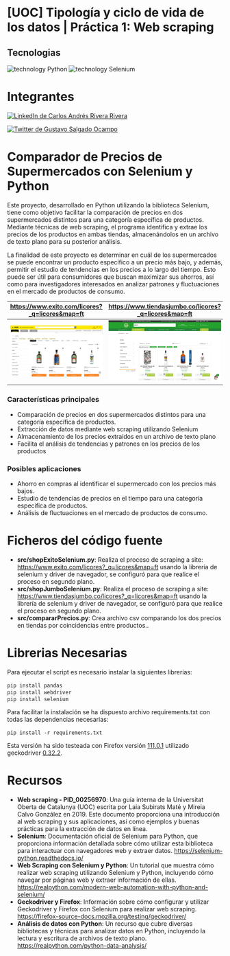 # [UOC] Tipología y ciclo de vida de los datos | Práctica 1: Web scraping 

## Tecnologias

![technology Python](https://img.shields.io/badge/Python-3.x-blue.svg) ![technology Selenium](https://img.shields.io/badge/-Selenium-green?style=flat&logo=Selenium&logoColor=white)

# Integrantes

[![LinkedIn de Carlos Andrés Rivera Rivera](https://img.shields.io/badge/LinkedIn-Carlos_Andrés_Rivera_Rivera-blue?logo=linkedin&style=social)](https://www.linkedin.com/in/carlos-andres-rivera-rivera-72213069/)

[![Twitter de Gustavo Salgado Ocampo](https://img.shields.io/badge/Twitter-Gustavo_Salgado_Ocampo-blue?logo=twitter&style=social)](https://twitter.com/edgaso)

# Comparador de Precios de Supermercados con Selenium y Python

Este proyecto, desarrollado en Python utilizando la biblioteca Selenium, tiene como objetivo facilitar la comparación de precios en dos supermercados distintos para una categoría específica de productos. Mediante técnicas de web scraping, el programa identifica y extrae los precios de los productos en ambas tiendas, almacenándolos en un archivo de texto plano para su posterior análisis.

La finalidad de este proyecto es determinar en cuál de los supermercados se puede encontrar un producto específico a un precio más bajo, y además, permitir el estudio de tendencias en los precios a lo largo del tiempo. Esto puede ser útil para consumidores que buscan maximizar sus ahorros, así como para investigadores interesados en analizar patrones y fluctuaciones en el mercado de productos de consumo.

| https://www.exito.com/licores?_q=licores&map=ft| https://www.tiendasjumbo.co/licores?_q=licores&map=ft |
|-------|----------|
| ![img.png](img.png) | ![img_1.png](img_1.png) | 

### Características principales
* Comparación de precios en dos supermercados distintos para una categoría específica de productos.
* Extracción de datos mediante web scraping utilizando Selenium
* Almacenamiento de los precios extraídos en un archivo de texto plano
* Facilita el análisis de tendencias y patrones en los precios de los productos

### Posibles aplicaciones
* Ahorro en compras al identificar el supermercado con los precios más bajos.
* Estudio de tendencias de precios en el tiempo para una categoría específica de productos.
* Análisis de fluctuaciones en el mercado de productos de consumo.

# Ficheros del código fuente

* **src/shopExitoSelenium.py**: Realiza el proceso de scraping a site: https://www.exito.com/licores?_q=licores&map=ft  usando la librería de selenium y driver de navegador, se configuró para que realice el proceso en segundo plano. 
* **src/shopJumboSelenium.py**: Realiza el proceso de scraping a site: https://www.tiendasjumbo.co/licores?_q=licores&map=ft usando la librería de selenium y driver de navegador, se configuró para que realice el proceso en segundo plano.
* **src/compararPrecios.py**: Crea archivo csv comparando los dos precios en tiendas por coincidencias entre productos..

# Librerias Necesarias

Para ejecutar el script es necesario instalar la siguientes librerias:
```
pip install pandas
pip install webdriver
pip install selenium
```
Para facilitar la instalación se ha dispuesto archivo requirements.txt con todas las dependencias necesarias: 

```
pip install -r requirements.txt
```

Esta versión ha sido testeada con Firefox versión [111.0.1](https://ftp.mozilla.org/pub/firefox/releases/111.0.1/ "111.0.1") utilizado geckodriver [0.32.2](https://github.com/mozilla/geckodriver/releases/tag/v0.32.2 "0.32.2"). 

# Recursos
* **Web scraping - PID_00256970**:  Una guía interna de la Universitat Oberta de Catalunya (UOC) escrita por Laia Subirats Maté y Mireia Calvo González en 2019. Este documento proporciona una introducción al web scraping y sus aplicaciones, así como ejemplos y buenas prácticas para la extracción de datos en línea.
* **Selenium**:  Documentación oficial de Selenium para Python, que proporciona información detallada sobre cómo utilizar esta biblioteca para interactuar con navegadores web y extraer datos.  https://selenium-python.readthedocs.io/
* **Web Scraping con Selenium y Python**: Un tutorial que muestra cómo realizar web scraping utilizando Selenium y Python, incluyendo cómo navegar por páginas web y extraer información de ellas. https://realpython.com/modern-web-automation-with-python-and-selenium/
* **Geckodriver y Firefox**: Información sobre cómo configurar y utilizar Geckodriver y Firefox con Selenium para realizar web scraping.  https://firefox-source-docs.mozilla.org/testing/geckodriver/
* **Análisis de datos con Python**: Un recurso que cubre diversas bibliotecas y técnicas para analizar datos en Python, incluyendo la lectura y escritura de archivos de texto plano.  https://realpython.com/python-data-analysis/